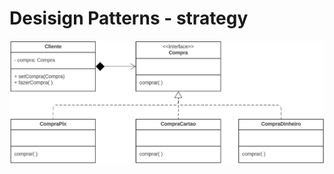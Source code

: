 <h1>Desisign Patterns - strategy</h1>

![image](https://github.com/LaizaCristina/bertoti/blob/main/engenharia%20software%20III/design%20patterns/strategy/images/design%20patterns_strategy_compra.png?raw=true)
